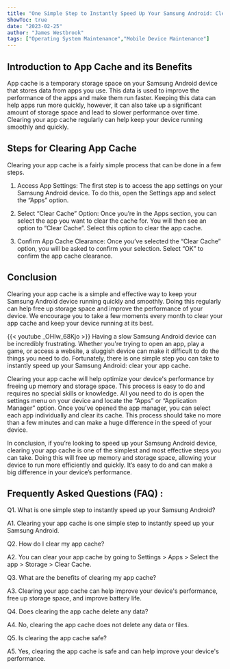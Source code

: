 ```yaml
---
title: "One Simple Step to Instantly Speed Up Your Samsung Android: Clear Your App Cache!"
ShowToc: true 
date: "2023-02-25"
author: "James Westbrook" 
tags: ["Operating System Maintenance","Mobile Device Maintenance"]
---
```

## Introduction to App Cache and its Benefits 

App cache is a temporary storage space on your Samsung Android device that stores data from apps you use. This data is used to improve the performance of the apps and make them run faster. Keeping this data can help apps run more quickly, however, it can also take up a significant amount of storage space and lead to slower performance over time. Clearing your app cache regularly can help keep your device running smoothly and quickly. 

## Steps for Clearing App Cache 

Clearing your app cache is a fairly simple process that can be done in a few steps. 

1. Access App Settings: The first step is to access the app settings on your Samsung Android device. To do this, open the Settings app and select the “Apps” option. 

2. Select “Clear Cache” Option: Once you’re in the Apps section, you can select the app you want to clear the cache for. You will then see an option to “Clear Cache”. Select this option to clear the app cache. 

3. Confirm App Cache Clearance: Once you’ve selected the “Clear Cache” option, you will be asked to confirm your selection. Select “OK” to confirm the app cache clearance. 

## Conclusion 

Clearing your app cache is a simple and effective way to keep your Samsung Android device running quickly and smoothly. Doing this regularly can help free up storage space and improve the performance of your device. We encourage you to take a few moments every month to clear your app cache and keep your device running at its best.

{{< youtube _OHIw_68Kjo >}} 
Having a slow Samsung Android device can be incredibly frustrating. Whether you're trying to open an app, play a game, or access a website, a sluggish device can make it difficult to do the things you need to do. Fortunately, there is one simple step you can take to instantly speed up your Samsung Android: clear your app cache.

Clearing your app cache will help optimize your device's performance by freeing up memory and storage space. This process is easy to do and requires no special skills or knowledge. All you need to do is open the settings menu on your device and locate the “Apps” or “Application Manager” option. Once you’ve opened the app manager, you can select each app individually and clear its cache. This process should take no more than a few minutes and can make a huge difference in the speed of your device.

In conclusion, if you’re looking to speed up your Samsung Android device, clearing your app cache is one of the simplest and most effective steps you can take. Doing this will free up memory and storage space, allowing your device to run more efficiently and quickly. It’s easy to do and can make a big difference in your device’s performance.

## Frequently Asked Questions (FAQ) :
Q1. What is one simple step to instantly speed up your Samsung Android?

A1. Clearing your app cache is one simple step to instantly speed up your Samsung Android.

Q2. How do I clear my app cache?

A2. You can clear your app cache by going to Settings > Apps > Select the app > Storage > Clear Cache.

Q3. What are the benefits of clearing my app cache?

A3. Clearing your app cache can help improve your device's performance, free up storage space, and improve battery life.

Q4. Does clearing the app cache delete any data?

A4. No, clearing the app cache does not delete any data or files.

Q5. Is clearing the app cache safe?

A5. Yes, clearing the app cache is safe and can help improve your device's performance.


